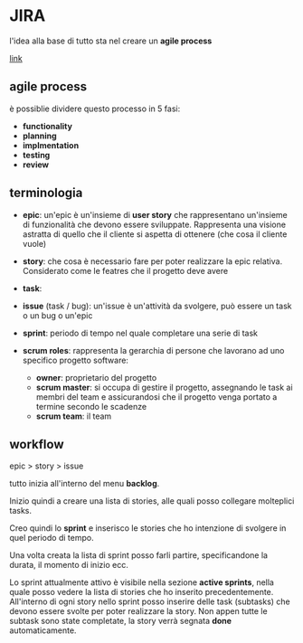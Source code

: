 # JIRA
l'idea alla base di tutto sta nel creare un **agile process**

[link](https://www.youtube.com/watch?v=GWxMTvRGIpc&ab_channel=StewartGauld)
## agile process
è possiblie dividere questo processo in 5 fasi:
- **functionality**
- **planning**
- **implmentation**
- **testing**
- **review**

## terminologia
- **epic**: un'epic è un'insieme di **user story** che rappresentano un'insieme di funzionalità che devono essere sviluppate. Rappresenta una visione astratta di quello che il cliente si aspetta di ottenere (che cosa il cliente vuole)

- **story**: che cosa è necessario fare per poter realizzare la epic relativa. Considerato come le featres che il progetto deve avere

- **task**: 

- **issue** (task / bug): un'issue è un'attività da svolgere, può essere un task o un bug o un'epic

- **sprint**: periodo di tempo nel quale completare una serie di task

- **scrum roles**: rappresenta la gerarchia di persone che lavorano ad uno specifico progetto software:
  - **owner**: proprietario del progetto
  - **scrum master**: si occupa di gestire il progetto, assegnando le task ai membri del team e assicurandosi che il progetto venga portato a termine secondo le scadenze
  - **scrum team**: il team

## workflow
epic > story > issue

tutto inizia all'interno del menu **backlog**.

Inizio quindi a creare una lista di stories, alle quali posso collegare molteplici tasks.

Creo quindi lo **sprint** e inserisco le stories che ho intenzione di svolgere in quel periodo di tempo.

Una volta creata la lista di sprint posso farli partire, specificandone la durata, il momento di inizio ecc.

Lo sprint attualmente attivo è visibile nella sezione **active sprints**, nella quale posso vedere la lista di stories che ho inserito precedentemente. All'interno di ogni story nello sprint posso inserire delle task (subtasks) che devono essere svolte per poter realizzare la story. Non appen tutte le subtask sono state completate, la story verrà segnata **done** automaticamente.